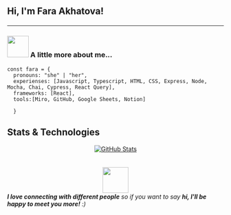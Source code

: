 <h2> Hi, I'm Fara Akhatova!
<hr />
  

### <img src="https://media.giphy.com/media/VgCDAzcKvsR6OM0uWg/giphy.gif" width="50"> A little more about me...  


``` Front End
const fara = {
  pronouns: "she" | "her",
  experienses: [Javascript, Typescript, HTML, CSS, Express, Node, Mocha, Chai, Cypress, React Query],
  frameworks: [React],
  tools:[Miro, GitHub, Google Sheets, Notion]
  
  }
```
  ## Stats & Technologies

<div style="display: flex; flex-direction: column; align-items: center;">
<div>
<a href="https://github.com/Fakhatova/Fakhatova">
  <img align="center" src="https://github-readme-stats.vercel.app/api?username=Fakhatova&show_icons=true&line_height=27&count_private=true&title_color=ffffff&text_color=c9cacc&icon_color=2bbc8a&bg_color=1d1f21" alt=" GitHub Stats" />
</a>
</div><br />
  
<br>
<img src="https://media.giphy.com/media/LnQjpWaON8nhr21vNW/giphy.gif" width="60"> <em><b>I love connecting with different people</b> so if you want to say <b>hi, I'll be happy to meet you more!</b> :)</em>
<br>
  
 
---
